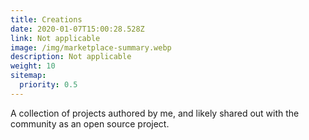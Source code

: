 ```yaml
---
title: Creations
date: 2020-01-07T15:00:28.528Z
link: Not applicable
image: /img/marketplace-summary.webp
description: Not applicable
weight: 10
sitemap:
  priority: 0.5
---
```

<!--

This page represents the landing page for "creations" section. It is also shown under the homepage header for "creations". It should be therefore relatively short and sweet.

\-->

A collection of projects authored by me, and likely shared out with the community as an open source project.
